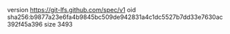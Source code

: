 version https://git-lfs.github.com/spec/v1
oid sha256:b9877a23e6fa4b9845bc509de942831a4c1dc5527b7dd33e7630ac392f45a396
size 3493
